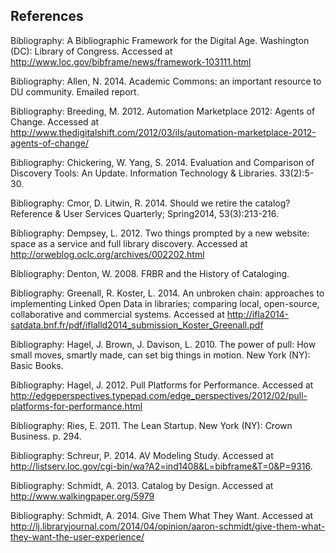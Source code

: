 ## References
Bibliography: A Bibliographic Framework for the Digital Age. Washington (DC): Library of Congress. Accessed at <http://www.loc.gov/bibframe/news/framework-103111.html>

Bibliography: Allen, N. 2014. Academic Commons: an important resource to DU community. Emailed report.

Bibliography: Breeding, M. 2012. Automation Marketplace 2012: Agents of Change. Accessed at <http://www.thedigitalshift.com/2012/03/ils/automation-marketplace-2012-agents-of-change/>

Bibliography: Chickering, W. Yang, S. 2014. Evaluation and Comparison of Discovery Tools: An Update. Information Technology & Libraries. 33(2):5-30.

Bibliography: Cmor, D. Litwin, R. 2014. Should we retire the catalog? Reference & User Services Quarterly; Spring2014, 53(3):213-216.

Bibliography: Dempsey, L. 2012. Two things prompted by a new website: space as a service and full library discovery. Accessed at <http://orweblog.oclc.org/archives/002202.html>

Bibliography: Denton, W. 2008. FRBR and the History of Cataloging. 

Bibliography: Greenall, R. Koster, L. 2014. An unbroken chain: approaches to implementing Linked Open Data in libraries; comparing local, open-source, collaborative and commercial systems. Accessed at <http://ifla2014-satdata.bnf.fr/pdf/iflalld2014_submission_Koster_Greenall.pdf>

Bibliography: Hagel, J. Brown, J. Davison, L. 2010. The power of pull: How small moves, smartly made, can set big things in motion. New York (NY): Basic Books.

Bibliography: Hagel, J. 2012. Pull Platforms for Performance. Accessed at <http://edgeperspectives.typepad.com/edge_perspectives/2012/02/pull-platforms-for-performance.html>

Bibliography: Ries, E. 2011. The Lean Startup. New York (NY): Crown Business. p. 294.

Bibliography: Schreur, P. 2014. AV Modeling Study. Accessed at <http://listserv.loc.gov/cgi-bin/wa?A2=ind1408&L=bibframe&T=0&P=9316>.

Bibliography: Schmidt, A. 2013. Catalog by Design. Accessed at <http://www.walkingpaper.org/5979>

Bibliography: Schmidt, A. 2014. Give Them What They Want. Accessed at <http://lj.libraryjournal.com/2014/04/opinion/aaron-schmidt/give-them-what-they-want-the-user-experience/> 
